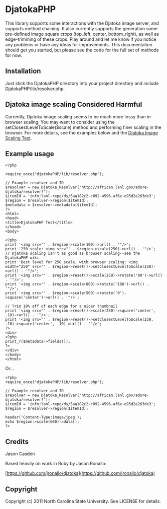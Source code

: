 DjatokaPHP
==============

This library supports some interactions with the Djatoka image server, and supports method chaining. It also currently supports the generation some pre-defined image square crops (top_left, center, bottom_right), as well as edge-trimming of these crops. Play around and let me know if you notice any problems or have any ideas for improvements. This documentation should get you started, but please see the code for the full set of methods for now.

Installation
--------------

Just stick the DjatokaPHP directory into your project directory and include DjatokaPHP/lib/resolver.php.

Djatoka image scaling Considered Harmful
--------------
Currently, Djatoka image scaling seems to be much more lossy than in-browser scaling. You may want to consider using the setClosestLevelToScale($scale) method and performing finer scaling in the browser. For more details, see the examples below and the [Djatoka Image Scaling Test](https://github.com/cazzerson/DjatokaPHP/wiki/Djatoka-Image-Scaling-Test).

Example usage
--------------

    <?php

    require_once("djatokaPHP/lib/resolver.php");

    // Example resolver and ID
    $resolver = new Djatoka_Resolver('http://african.lanl.gov/adore-djatoka/resolver?');
    $itemId = 'info:lanl-repo/ds/5aa182c2-c092-4596-af6e-e95d2e263de3';
    $region = $resolver->region($itemId);
    $metadata = $resolver->metadata($itemId);
    ?>
    <html>
    <head>
    <title>DjatokaPHP Test</title>
    </head>
    <body>

    <?php
    print '<img src="' . $region->scale(100)->url() . '"/>';
    print '250 scale: <img src="' . $region->scale(250)->url() . '"/>';
    // Djatoka scaling isn't as good as browser scaling--see the DjatokaPHP wiki
    print 'Best level for 250 scale, with browser scaling: <img width="250" src="' . $region->reset()->setClosestLevelToScale(250)->url() . '"/>';
    print '<img src="' . $region->reset()->scale(250)->rotate('90')->url() . '"/>';
    print '<img src="' . $region->scale(800)->rotate('180')->url() . '"/>';
    print '<img src="' . $region->scale(500)->rotate('0')->square('center')->url() . '"/>';

    // Trim 10% off of each edge for a nicer thumbnail
    print '<img src="' . $region->reset()->scale(250)->square('center', .10)->url() . '"/>';
    print '<img src="' . $region->reset()->setClosestLevelToScale(250, .10)->square('center', .10)->url() . '"/>';
    ?>
    <div>
    <?php
    print_r($metadata->fields());
    ?>
    </div>
    </body>
    </html>



Or...


    <?php
    require_once("djatokaPHP/lib/resolver.php");

    // Example resolver and ID
    $resolver = new Djatoka_Resolver('http://african.lanl.gov/adore-djatoka/resolver?');
    $itemId = 'info:lanl-repo/ds/5aa182c2-c092-4596-af6e-e95d2e263de3';
    $region = $resolver->region($itemId);

    header('Content-Type:image/jpeg');
    echo $region->scale(600)->data();
    ?>

Credits
---------

Jason Casden

Based heavily on work in Ruby by Jason Ronallo:

[https://github.com/jronallo/djatoka](https://github.com/jronallo/djatoka)

Copyright
----------

Copyright (c) 2011 North Carolina State University. See LICENSE for details.

